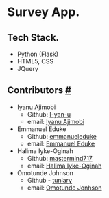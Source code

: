 # Survey App.

## Tech Stack.

- Python (Flask) 
- HTML5, CSS
- JQuery

## Contributors [#](authors.md)

- Iyanu Ajimobi
  - Github: [I-yan-u](https://github.com/I-yan-u)
  - email: [Iyanu Ajimobi](mailto:iyanuajimobi5000@outlook.com)
- Emmanuel Eduke
  - Github: [emmanueleduke](https://github.com/emmanueleduke)
  - email: [Emmanuel Eduke](mailto:#) 
- Halima Iyke-Oginah
  - Github: [mastermind717](https://github.com/mastermind717)
  - email: [Halima Iyke-Oginah](mailto:#)
- Omotunde Johnson
  - Github - [tunlary](https://github.com/#)
  - email: [Omotunde Jonhson](mailto:#)